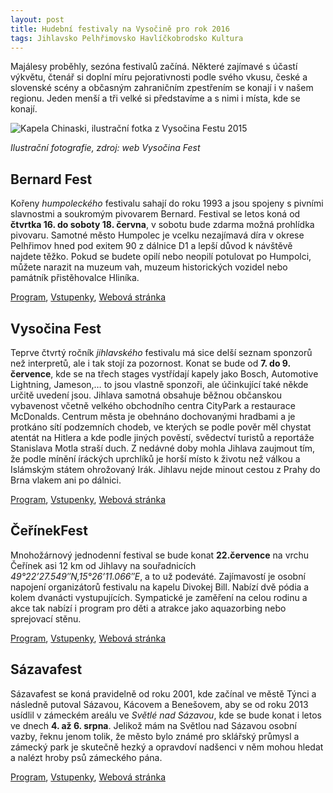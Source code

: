 ```yaml
---
layout: post
title: Hudební festivaly na Vysočině pro rok 2016
tags: Jihlavsko Pelhřimovsko Havlíčkobrodsko Kultura
---
```



Majálesy proběhly, sezóna festivalů začíná. Některé zajímavé s účastí výkvětu, čtenář si doplní míru pejorativnosti podle svého vkusu, české a slovenské scény a občasným zahraničním zpestřením se konají i v našem regionu. Jeden menší a tři velké si představíme a s nimi i místa, kde se konají.


![Kapela Chinaski, ilustrační fotka z Vysočina Festu 2015](/images/festivaly-2016.jpg "Kapela Chinaski, Vysočina Fest 2015, ilustrační fotka")

*Ilustrační fotografie, zdroj: web Vysočina Fest*



Bernard Fest
-----------
Kořeny *humpoleckého* festivalu sahají do roku 1993 a jsou spojeny s pivními slavnostmi a soukromým pivovarem Bernard. Festival se letos koná od **čtvrtka 16. do soboty 18. června**, v sobotu bude zdarma možná prohlídka pivovaru. Samotné město Humpolec je vcelku nezajímavá díra v okrese Pelhřimov hned pod exitem 90 z dálnice D1 a lepší důvod k návštěvě najdete těžko. Pokud se budete opilí nebo neopilí potulovat po Humpolci, můžete narazit na muzeum vah, muzeum historických vozidel nebo památník přistěhovalce Hliníka.

[Program](http://www.bernardfest.cz/program.php "Program"), [Vstupenky](http://www.bernardfest.cz/vstupne.php "Vstupenky"), [Webová stránka](http://www.bernardfest.cz/ "Stránka festivalu")


Vysočina Fest
------------
Teprve čtvrtý ročník *jihlavského* festivalu má sice delší seznam sponzorů než interpretů, ale i tak stojí za pozornost. Konat se bude od **7. do 9. července**, kde se na třech stages vystřídají kapely jako Bosch, Automotive Lightning, Jameson,… to jsou vlastně sponzoři, ale účinkující také někde určitě uvedení jsou. Jihlava samotná obsahuje běžnou občanskou vybavenost včetně velkého obchodního centra CityPark a restaurace McDonalds. Centrum města je obehnáno dochovanými hradbami a je protkáno sítí podzemních chodeb, ve kterých se podle pověr měl chystat atentát na Hitlera a kde podle jiných pověstí, svědectví turistů a reportáže Stanislava Motla straší duch. Z nedávné doby mohla Jihlava zaujmout tím, že podle mínění íráckých uprchlíků je horší místo k životu než válkou a Islámským státem ohrožovaný Irák. Jihlavu nejde minout cestou z Prahy do Brna vlakem ani po dálnici.

[Program](http://www.vysocinafest.cz/index.php#program "Program"), [Vstupenky](http://www.vysocinafest.cz/index.php/vstupenky "Vstupenky"), [Webová stránka](http://www.vysocinafest.cz/ "Stránka festivalu")


ČeřínekFest
-----------
Mnohožárnový jednodenní festival se bude konat **22.července** na vrchu Čeřínek asi 12 km od Jihlavy na souřadnicích *49°22’27.549″N,15°26’11.066″E*, a to už podeváté. Zajímavostí je osobní napojení organizátorů festivalu na kapelu Divokej Bill. Nabízí dvě pódia a kolem dvanácti vystupujících. Sympatické je zaměření na celou rodinu a akce tak nabízí i program pro děti a atrakce jako aquazorbing nebo sprejovací stěnu.

[Program](http://www.cerinekfest.cz/?page_id=32 "Program"), [Vstupenky](http://www.cerinekfest.cz/?page_id=33 "Vstupenky"), [Webová stránka](http://www.cerinekfest.cz/ "Stránka festivalu")


Sázavafest
----------
Sázavafest se koná pravidelně od roku 2001, kde začínal ve městě Týnci a následně putoval Sázavou, Kácovem a Benešovem, aby se od roku 2013 usídlil v zámeckém areálu ve *Světlé nad Sázavou*, kde se bude konat i letos ve dnech **4. až 6. srpna**. Jelikož mám na Světlou nad Sázavou osobní vazby, řeknu jenom tolik, že město bylo známé pro sklářský průmysl a zámecký park je skutečně hezký a opravdoví nadšenci v něm mohou hledat a nalézt hroby psů zámeckého pána.

[Program](https://sazavafest.cz/program "Program"), [Vstupenky](https://sazavafest.cz/vstupenky "Vstupenky"), [Webová stránka](https://sazavafest.cz/ "Stránka festivalu")

